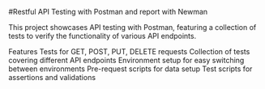 #Restful API Testing with Postman and report with Newman 

This project showcases API testing with Postman, featuring a collection of tests to verify the functionality of various API endpoints.

Features
Tests for GET, POST, PUT, DELETE requests
Collection of tests covering different API endpoints
Environment setup for easy switching between environments
Pre-request scripts for data setup
Test scripts for assertions and validations
